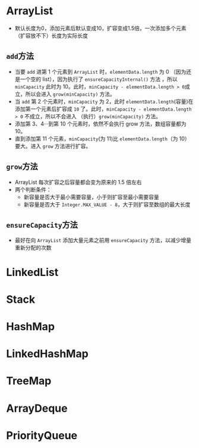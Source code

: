# ArrayList

* 默认长度为0，添加元素后默认变成10，扩容变成1.5倍，一次添加多个元素（扩容放不下）长度为实际长度

## `add`方法

* 当要 `add` 进第 1 个元素到 `ArrayList` 时，`elementData.length` 为 0 （因为还是一个空的 list），因为执行了 `ensureCapacityInternal()` 方法 ，所以 `minCapacity` 此时为 10。此时，`minCapacity - elementData.length > 0`成立，所以会进入 `grow(minCapacity)` 方法。
* 当 `add` 第 2 个元素时，`minCapacity` 为 2，此时 `elementData.length`(容量)在添加第一个元素后扩容成 `10` 了。此时，`minCapacity - elementData.length > 0` 不成立，所以不会进入 （执行）`grow(minCapacity)` 方法。
* 添加第 3、4···到第 10 个元素时，依然不会执行 grow 方法，数组容量都为 10。
* 直到添加第 11 个元素，`minCapacity`(为 11)比 `elementData.length`（为 10）要大。进入 `grow` 方法进行扩容。

## `grow`方法

* ArrayList 每次扩容之后容量都会变为原来的 1.5 倍左右
* 两个判断条件：
  * 新容量是否大于最小需要容量，小于则扩容至最小需要容量
  * 新容量是否大于 `Integer.MAX_VALUE - 8`，大于则扩容至数组的最大长度

## `ensureCapacity`方法

* 最好在向 `ArrayList` 添加大量元素之前用 `ensureCapacity` 方法，以减少增量重新分配的次数

# LinkedList

# Stack

# HashMap

# LinkedHashMap

# TreeMap

# ArrayDeque

# PriorityQueue
